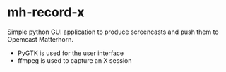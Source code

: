 mh-record-x
===========

Simple python GUI application to produce screencasts and push them to Opemcast
Matterhorn.

* PyGTK is used for the user interface
* ffmpeg is used to capture an X session
